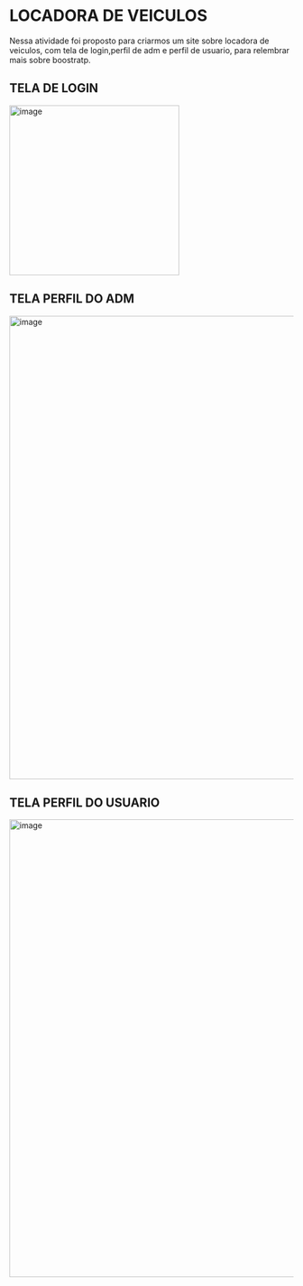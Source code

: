 # LOCADORA DE VEICULOS


Nessa atividade foi proposto para criarmos um site sobre locadora de veiculos, com tela de login,perfil de adm e perfil de usuario, para relembrar mais sobre boostratp.

## TELA DE LOGIN
<img width="301" alt="image" src="https://github.com/user-attachments/assets/ce0ead88-c3f0-4024-a188-eef92c386ba2" />

## TELA PERFIL DO ADM
<img width="821" alt="image" src="https://github.com/user-attachments/assets/f137d6e8-7f79-48e9-a8b3-af00f4d5d8d2" />

## TELA PERFIL DO USUARIO
<img width="811" alt="image" src="https://github.com/user-attachments/assets/5a1dc839-cf70-48a2-9535-010f4526936b" />

